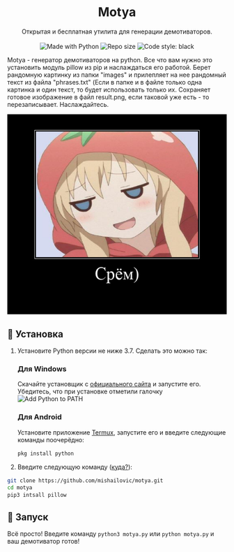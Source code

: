 <h1 align="center">Motya</h1>
<p align="center">
    Открытая и бесплатная утилита для генерации демотиваторов.
    <br /><br />
    <img alt="Made with Python" src="https://img.shields.io/badge/Made%20with-Python-%23FFD242?logo=python&logoColor=white">
    <img alt="Repo size" src="https://img.shields.io/github/repo-size/mishailovic/motya">
    <img alt="Code style: black" src="https://img.shields.io/badge/code%20style-black-000000.svg">
    
</p>

   Motya - генератор демотиваторов на python. Все что вам нужно это установить модуль pillow из pip и наслаждаться его работой. Берет рандомную картинку из папки "images" и прилепляет на нее рандомный текст из файла "phrases.txt" (Если в папке и в файле только одна картинка и один текст, то будет использовать только их. Сохраняет готовое изображение в файл result.png, если таковой уже есть - то перезаписывает. Наслаждайтесь.

![crinny](result.png)


## 🚀 Установка

1. Установите Python версии не ниже 3.7. Сделать это можно так:

    <h3>Для Windows</h3>

    Скачайте установщик с [официального сайта](https://www.python.org/downloads/) и запустите его. Убедитесь, что при установке отметили галочку ![Add Python to PATH](https://user-images.githubusercontent.com/42045258/69171091-557d2780-0b0c-11ea-8adf-7f819357f041.png)

    <h3>Для Android</h3>

    Установите приложение [Termux](https://play.google.com/store/apps/details?id=com.termux), запустите его и введите следующие команды поочерёдно:
     ```sh
     pkg install python
     ```

2. Введите следующую команду ([куда?](http://comp-profi.com/kak-vyzvat-komandnuyu-stroku-ili-konsol-windows/)):

```sh
git clone https://github.com/mishailovic/motya.git
cd motya
pip3 intsall pillow
```

## 🚩 Запуск

Всё просто! Введите команду `python3 motya.py` или `python motya.py` и ваш демотиватор готов!
 
